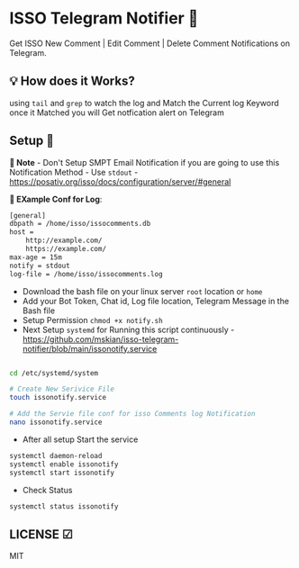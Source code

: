 # ISSO Telegram Notifier 🔔

Get ISSO New Comment | Edit Comment | Delete Comment Notifications on Telegram.

## 💡 How does it Works?

using `tail` and `grep` to watch the log and Match the Current log Keyword once it Matched you will Get notfication alert on Telegram

## Setup 🔧

**📕 Note** - Don't Setup SMPT Email Notification if you are going to use this Notification Method - Use `stdout` - <https://posativ.org/isso/docs/configuration/server/#general>

**📕 EXample Conf for Log**:

```bash
[general]
dbpath = /home/isso/issocomments.db
host =
    http://example.com/
    https://example.com/
max-age = 15m
notify = stdout
log-file = /home/isso/issocomments.log
```

- Download the bash file on your linux server `root` location or `home`
- Add your Bot Token, Chat id, Log file location, Telegram Message in the Bash file
- Setup Permission `chmod +x notify.sh`
- Next Setup `systemd` for Running this script continuously - <https://github.com/mskian/isso-telegram-notifier/blob/main/issonotify.service>

```bash

cd /etc/systemd/system

# Create New Serivice File
touch issonotify.service

# Add the Servie file conf for isso Comments log Notification
nano issonotify.service

```

- After all setup Start the service

```bash
systemctl daemon-reload
systemctl enable issonotify
systemctl start issonotify
```

- Check Status

```bash
systemctl status issonotify
```

## LICENSE ☑

MIT
